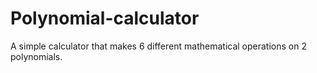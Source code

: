 # Polynomial-calculator
A simple calculator that makes 6 different mathematical operations on 2 polynomials.

